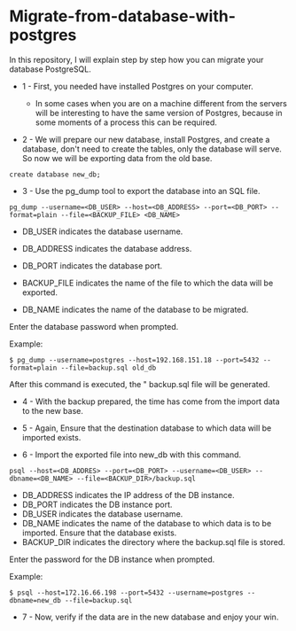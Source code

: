 # Migrate-from-database-with-postgres


In this repository, I will explain step by step how you can migrate your database PostgreSQL.

* 1 - First, you needed have installed Postgres on your computer.
    -  In some cases when you are on a machine different from the servers will be interesting to have the same version of Postgres, because in some moments of a process this can be required.
    
* 2 - We will prepare our new database, install Postgres, and create a database, don't need to create the tables, only the database will serve.
So now we will be exporting data from the old base.	

`create database new_db;`

* 3 - Use the pg_dump tool to export the database into an SQL file.

`pg_dump --username=<DB_USER> --host=<DB_ADDRESS> --port=<DB_PORT> --format=plain --file=<BACKUP_FILE> <DB_NAME>`

- DB_USER indicates the database username.
- DB_ADDRESS indicates the database address.

- DB_PORT indicates the database port.

- BACKUP_FILE indicates the name of the file to which the data will be
exported.

- DB_NAME indicates the name of the database to be migrated.

Enter the database password when prompted.

Example:

`$ pg_dump --username=postgres --host=192.168.151.18 --port=5432 --format=plain --file=backup.sql old_db`


After this command is executed, the " backup.sql file will be generated.

* 4 -  With the backup prepared, the time has come from the import data to the new base.

* 5 - Again, Ensure that the destination database to which data will be imported exists.

* 6 - Import the exported file into new_db with this command.

`psql --host=<DB_ADDRES> --port=<DB_PORT> --username=<DB_USER> -- dbname=<DB_NAME> --file=<BACKUP_DIR>/backup.sql`

- DB_ADDRESS indicates the IP address of the DB instance.
- DB_PORT indicates the  DB instance port.
- DB_USER indicates the database username.
- DB_NAME indicates the name of the database to which data is to be imported. Ensure that the database exists. 
- BACKUP_DIR indicates the directory where the backup.sql file is stored. 

Enter the password for the DB instance when prompted. 

Example:

`$ psql --host=172.16.66.198 --port=5432 --username=postgres --dbname=new_db --file=backup.sql`

* 7  - Now, verify if the data are in the new database and enjoy your win.


